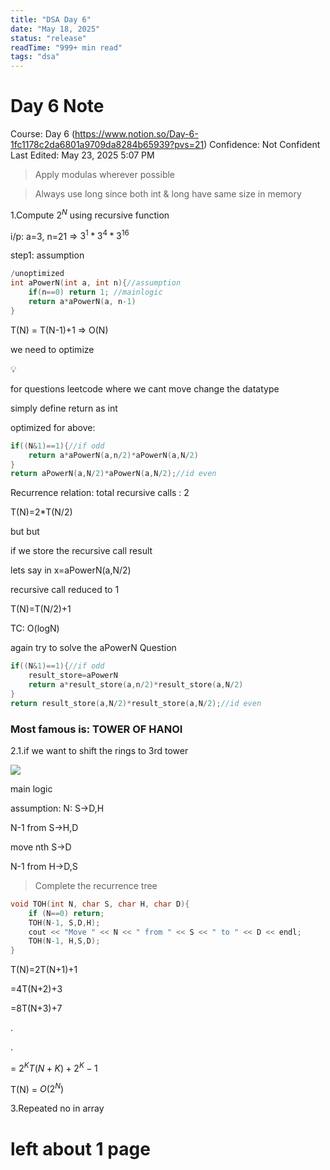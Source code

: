 ```yaml
---
title: "DSA Day 6"
date: "May 18, 2025"
status: "release"
readTime: "999+ min read"
tags: "dsa"
---
```


# Day 6 Note

Course: Day 6 (https://www.notion.so/Day-6-1fc1178c2da6801a9709da8284b65939?pvs=21)
Confidence: Not Confident
Last Edited: May 23, 2025 5:07 PM

> Apply modulas wherever possible

> Always use long since both int & long have same size in memory

1.Compute $2^N$ using recursive function

i/p: a=3, n=21 ⇒ $3^1 * 3^4 * 3^{16}$

step1: assumption

```cpp
/unoptimized
int aPowerN(int a, int n){//assumption
	if(n==0) return 1; //mainlogic
	return a*aPowerN(a, n-1)
}
```

T(N) = T(N-1)+1 ⇒ O(N)

we need to optimize

<aside>
💡

for questions leetcode where we cant move change the datatype

simply define return as int

</aside>

optimized for above:

```cpp
if((N&1)==1){//if odd
	return a*aPowerN(a,n/2)*aPowerN(a,N/2)
}
return aPowerN(a,N/2)*aPowerN(a,N/2);//id even
```

Recurrence relation: total recursive calls : 2

T(N)=2\*T(N/2)

but but

if we store the recursive call result

lets say in x=aPowerN(a,N/2)

recursive call reduced to 1

T(N)=T(N/2)+1

TC: O(logN)

again try to solve the aPowerN Question

```cpp
if((N&1)==1){//if odd
	result_store=aPowerN
	return a*result_store(a,n/2)*result_store(a,N/2)
}
return result_store(a,N/2)*result_store(a,N/2);//id even
```

### Most famous is: TOWER OF HANOI

2.1.if we want to shift the rings to 3rd tower

![](https://media.geeksforgeeks.org/wp-content/uploads/20240603113914/tower-of-hanoi-in-cpp.gif)

main logic

assumption: N: S→D,H

N-1 from S→H,D

move nth S→D

N-1 from H→D,S

> Complete the recurrence tree

```cpp
void TOH(int N, char S, char H, char D){
    if (N==0) return;
    TOH(N-1, S,D,H);
    cout << "Move " << N << " from " << S << " to " << D << endl;
    TOH(N-1, H,S,D);
}
```

T(N)=2T(N+1)+1

=4T(N+2)+3

=8T(N+3)+7

.

.

= $2^KT(N+K)+2^K-1$

T(N) = $O(2^N)$

3.Repeated no in array

# left about 1 page

